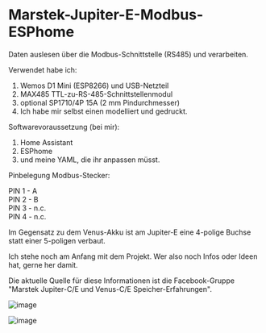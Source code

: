 # Marstek-Jupiter-E-Modbus-ESPhome
Daten auslesen über die Modbus-Schnittstelle (RS485) und verarbeiten.

Verwendet habe ich:
1. Wemos D1 Mini (ESP8266) und USB-Netzteil
2. MAX485 TTL-zu-RS-485-Schnittstellenmodul
3. optional SP1710/4P 15A (2 mm Pindurchmesser)
4. Ich habe mir selbst einen modelliert und gedruckt.

Softwarevoraussetzung (bei mir):
1. Home Assistant
2. ESPhome
3. und meine YAML, die ihr anpassen müsst.

Pinbelegung Modbus-Stecker:

PIN 1 - A  
PIN 2 - B  
PIN 3 - n.c.  
PIN 4 - n.c.

Im Gegensatz zu dem Venus-Akku ist am Jupiter-E eine 4-polige Buchse statt einer 5-poligen verbaut.

Ich stehe noch am Anfang mit dem Projekt. Wer also noch Infos oder Ideen hat, gerne her damit.

Die aktuelle Quelle für diese Informationen ist die Facebook-Gruppe "Marstek Jupiter-C/E und Venus-C/E Speicher-Erfahrungen".

![image](https://github.com/user-attachments/assets/8a494c90-b655-4865-aa6c-1c927f2e4652)

![image](https://github.com/user-attachments/assets/67881fd8-d277-4728-9f3f-f360f2400a92)


